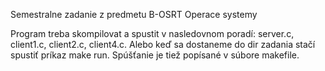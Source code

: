 Semestralne zadanie z predmetu B-OSRT Operace systemy 

Program treba skompilovat a spustit v nasledovnom poradí: server.c, client1.c,
client2.c, client4.c. Alebo keď sa dostaneme do dir zadania stačí spustiť príkaz make run.
Spúšťanie je tiež popísané v súbore makefile.
